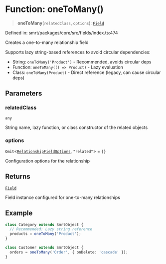 # Function: oneToMany()

> **oneToMany**(`relatedClass`, `options`): [`Field`](../classes/Field.md)

Defined in: smrt/packages/core/src/fields/index.ts:474

Creates a one-to-many relationship field

Supports lazy string-based references to avoid circular dependencies:
- String: `oneToMany('Product')` - Recommended, avoids circular deps
- Function: `oneToMany(() => Product)` - Lazy evaluation
- Class: `oneToMany(Product)` - Direct reference (legacy, can cause circular deps)

## Parameters

### relatedClass

`any`

String name, lazy function, or class constructor of the related objects

### options

`Omit`\<[`RelationshipFieldOptions`](../interfaces/RelationshipFieldOptions.md), `"related"`\> = `{}`

Configuration options for the relationship

## Returns

[`Field`](../classes/Field.md)

Field instance configured for one-to-many relationships

## Example

```typescript
class Category extends SmrtObject {
  // Recommended: Lazy string reference
  products = oneToMany('Product');
}

class Customer extends SmrtObject {
  orders = oneToMany('Order', { onDelete: 'cascade' });
}
```

